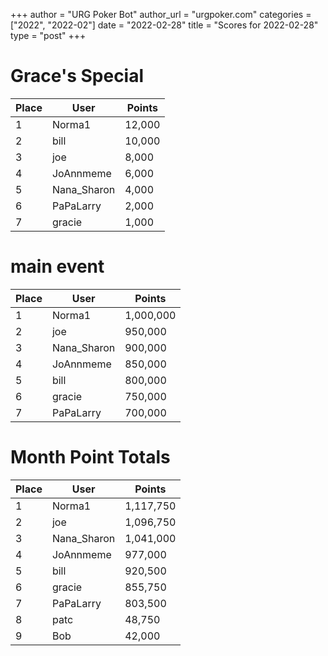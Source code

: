 +++
author = "URG Poker Bot"
author_url = "urgpoker.com"
categories = ["2022", "2022-02"]
date = "2022-02-28"
title = "Scores for 2022-02-28"
type = "post"
+++
# Grace's Special

| Place | User | Points |
|-------|------|--------|
| 1 | Norma1 | 12,000 |
| 2 | bill | 10,000 |
| 3 | joe | 8,000 |
| 4 | JoAnnmeme | 6,000 |
| 5 | Nana_Sharon | 4,000 |
| 6 | PaPaLarry | 2,000 |
| 7 | gracie | 1,000 |

# main event

| Place | User | Points |
|-------|------|--------|
| 1 | Norma1 | 1,000,000 |
| 2 | joe | 950,000 |
| 3 | Nana_Sharon | 900,000 |
| 4 | JoAnnmeme | 850,000 |
| 5 | bill | 800,000 |
| 6 | gracie | 750,000 |
| 7 | PaPaLarry | 700,000 |

# Month Point Totals

| Place | User | Points |
|-------|------|--------|
| 1 | Norma1 | 1,117,750 |
| 2 | joe | 1,096,750 |
| 3 | Nana_Sharon | 1,041,000 |
| 4 | JoAnnmeme | 977,000 |
| 5 | bill | 920,500 |
| 6 | gracie | 855,750 |
| 7 | PaPaLarry | 803,500 |
| 8 | patc | 48,750 |
| 9 | Bob | 42,000 |
